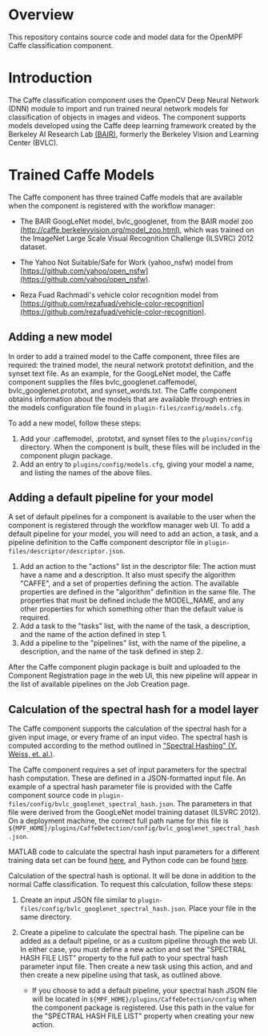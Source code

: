 # Overview

This repository contains source code and model data for the OpenMPF Caffe classification component.

# Introduction

The Caffe classification component uses the OpenCV Deep Neural Network (DNN) module to import and run trained neural network models for classification of objects in images and videos. The component supports models developed using the Caffe deep learning framework created by the Berkeley AI Research Lab [(BAIR)](http://caffe.berkeleyvision.org), formerly the Berkeley Vision and Learning Center (BVLC).

# Trained Caffe Models

The Caffe component has three trained Caffe models that are available when the component is registered with the workflow manager:

- The BAIR GoogLeNet model, bvlc_googlenet, from the BAIR model zoo [(http://caffe.berkeleyvision.org/model_zoo.html)](http://caffe.berkeleyvision.org/model_zoo.html), which was trained on the ImageNet Large Scale Visual Recognition Challenge (ILSVRC) 2012 dataset.

- The Yahoo Not Suitable/Safe for Work (yahoo_nsfw) model from [https://github.com/yahoo/open_nsfw](https://github.com/yahoo/open_nsfw).

- Reza Fuad Rachmadi's vehicle color recognition model from [https://github.com/rezafuad/vehicle-color-recognition](https://github.com/rezafuad/vehicle-color-recognition).

## Adding a new model

In order to add a trained model to the Caffe component, three files are required: the trained model, the neural network prototxt definition, and the synset text file. As an example, for the GoogLeNet model, the Caffe component supplies the files bvlc_googlenet.caffemodel, bvlc_googlenet.prototxt, and synset_words.txt. The Caffe component obtains information about the models that are available through entries in the models configuration file found in `plugin-files/config/models.cfg`.

To add a new model, follow these steps:

1. Add your .caffemodel, .prototxt, and synset files to the `plugins/config` directory. When the component is built, these files will be included in the component plugin package.
2. Add an entry to `plugins/config/models.cfg`, giving your model a name, and listing the names of the above files.

## Adding a default pipeline for your model

A set of default pipelines for a component is available to the user when the component is registered through the workflow manager web UI. To add a default pipeline for your model, you will need to add an action, a task, and a pipeline definition to the Caffe component descriptor file in `plugin-files/descriptor/descriptor.json`.

1. Add an action to the "actions" list in the descriptor file: The action must have a name and a description. It also must specify the algorithm "CAFFE", and a set of properties defining the action. The available properties are defined in the "algorithm" definition in the same file. The properties that must be defined include the MODEL_NAME, and any other properties for which something other than the default value is required.
2. Add a task to the "tasks" list, with the name of the task, a description, and the name of the action defined in step 1.
3. Add a pipeline to the "pipelines" list, with the name of the pipeline, a description, and the name of the task defined in step 2.

After the Caffe component plugin package is built and uploaded to the Component Registration page in the web UI, this new pipeline will appear in the list of available pipelines on the Job Creation page.

## Calculation of the spectral hash for a model layer

The Caffe component supports the calculation of the spectral hash for a given input image, or every frame of an input video. The spectral hash is computed according to the method outlined in ["Spectral Hashing" (Y. Weiss, et. al.)](http://papers.nips.cc/paper/3383-spectral-hashing.pdf).

The Caffe component requires a set of input parameters for the spectral hash computation. These are defined in a JSON-formatted input file. An example of a spectral hash parameter file is provided with the Caffe component source code in `plugin-files/config/bvlc_googlenet_spectral_hash.json`. The parameters in that file were derived from the GoogLeNet model training dataset (ILSVRC 2012). On a deployment machine, the correct full path name for this file is `${MPF_HOME}/plugins/CaffeDetection/config/bvlc_googlenet_spectral_hash.json`.

MATLAB code to calculate the spectral hash input parameters for a different training data set can be found [here](http://www.cs.huji.ac.il/~yweiss/SpectralHashing/), and Python code can be found [here](https://github.com/wanji/sh).


Calculation of the spectral hash is optional. It will be done in addition to the normal Caffe classification. To request this calculation, follow these steps:

1. Create an input JSON file similar to `plugin-files/config/bvlc_googlenet_spectral_hash.json`. Place your file in the same directory.

2. Create a pipeline to calculate the spectral hash. The pipeline can be added as a default pipeline, or as a custom pipeline through the web UI. In either case, you must define a new action and set the "SPECTRAL HASH FILE LIST" property to the full path to your spectral hash parameter input file. Then create a new task using this action, and and then create a new pipeline using that task, as outlined above.

   - If you choose to add a default pipeline, your spectral hash JSON file will be located in `${MPF_HOME}/plugins/CaffeDetection/config` when the component package is registered. Use this path in the value for the "SPECTRAL HASH FILE LIST" property when creating your new action.
